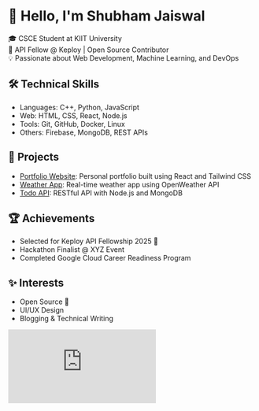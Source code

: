 # 👋 Hello, I'm Shubham Jaiswal

🎓 CSCE Student at KIIT University  
🚀 API Fellow @ Keploy | Open Source Contributor  
💡 Passionate about Web Development, Machine Learning, and DevOps  

## 🛠️ Technical Skills
- Languages: C++, Python, JavaScript
- Web: HTML, CSS, React, Node.js
- Tools: Git, GitHub, Docker, Linux
- Others: Firebase, MongoDB, REST APIs

## 📌 Projects
- [Portfolio Website](https://my-portfolio-lac-tau-64.vercel.app/): Personal portfolio built using React and Tailwind CSS
- [Weather App](https://github.com/shubham4956/mental-health.git): Real-time weather app using OpenWeather API
- [Todo API](https://github.com/shubham4956/mental-health.git): RESTful API with Node.js and MongoDB

## 🏆 Achievements
- Selected for Keploy API Fellowship 2025 🚀
- Hackathon Finalist @ XYZ Event
- Completed Google Cloud Career Readiness Program

## ✨ Interests
- Open Source 🧡
- UI/UX Design
- Blogging & Technical Writing

[![GitHub stats](https://github.com/shubham4956/Shubhamkpy/main/README.md)](https://github.com/shubham4956)

